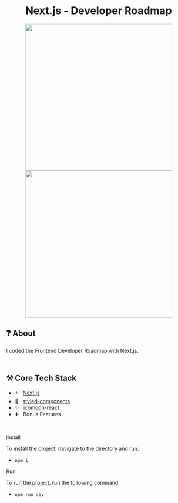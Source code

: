 <h1 align="center">
   Next.js - Developer Roadmap
</h1>

<p align="center">
  <img src="https://github.com/ozkannbuyuk/nextjs-developer-roadmap/assets/111967202/75eb066f-9bed-4445-ba22-b02bd7b36310" width="400" />
  <img src="https://github.com/ozkannbuyuk/nextjs-developer-roadmap/assets/111967202/d8b7eb92-92c5-4783-864d-32a8c203f7ab" width="400" />
</p>

<h2>
❓ About
</h2>

I coded the Frontend Developer Roadmap with Next.js.

<h2>
<br />
⚒️ Core Tech Stack
</h2>

- ⭐️ &nbsp; [Next.js](https://nextjs.org)
- 🎈 &nbsp; [styled-components](https://styled-components.com)
- ✨ &nbsp; [icomoon-react](https://www.npmjs.com/package/icomoon-react)
- ➕ &nbsp; Bonus Features

<br />

Install

To install the project, navigate to the directory and run:

- `npm i`

Run

To run the project, run the following command:

- `npm run dev`
